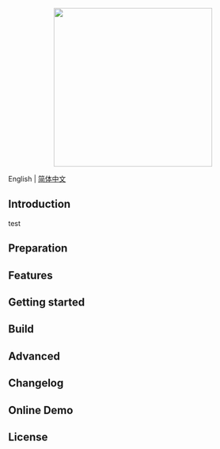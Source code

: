 <p align="center">
  <img width="320" src="https://www.inhand.com.cn/images/logo.png">
</p>

English | [简体中文](./README.zh-CN.md) 

## Introduction

test

## Preparation



## Features


## Getting started



## Build



## Advanced



## Changelog



## Online Demo



## License

